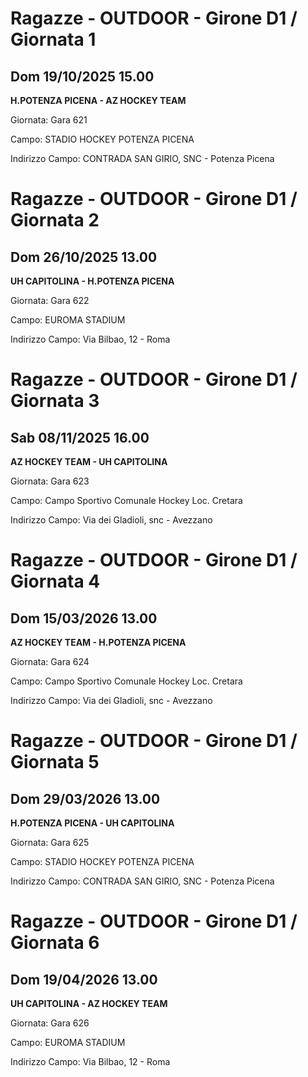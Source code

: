 # Ragazze - OUTDOOR  - Girone D1 / Giornata 1
## Dom 19/10/2025 15.00

<strong>H.POTENZA PICENA - AZ HOCKEY TEAM</strong>

Giornata: Gara 621

Campo: STADIO HOCKEY POTENZA PICENA 

Indirizzo Campo:  CONTRADA SAN GIRIO, SNC - Potenza Picena


# Ragazze - OUTDOOR  - Girone D1 / Giornata 2
## Dom 26/10/2025 13.00

<strong>UH CAPITOLINA - H.POTENZA PICENA</strong>

Giornata: Gara 622

Campo: EUROMA STADIUM 

Indirizzo Campo:  Via Bilbao, 12 - Roma


# Ragazze - OUTDOOR  - Girone D1 / Giornata 3
## Sab 08/11/2025 16.00

<strong>AZ HOCKEY TEAM - UH CAPITOLINA</strong>

Giornata: Gara 623

Campo: Campo Sportivo Comunale Hockey Loc. Cretara 

Indirizzo Campo:  Via dei Gladioli, snc - Avezzano


# Ragazze - OUTDOOR  - Girone D1 / Giornata 4
## Dom 15/03/2026 13.00

<strong>AZ HOCKEY TEAM - H.POTENZA PICENA</strong>

Giornata: Gara 624

Campo: Campo Sportivo Comunale Hockey Loc. Cretara 

Indirizzo Campo:  Via dei Gladioli, snc - Avezzano


# Ragazze - OUTDOOR  - Girone D1 / Giornata 5
## Dom 29/03/2026 13.00

<strong>H.POTENZA PICENA - UH CAPITOLINA</strong>

Giornata: Gara 625

Campo: STADIO HOCKEY POTENZA PICENA 

Indirizzo Campo:  CONTRADA SAN GIRIO, SNC - Potenza Picena


# Ragazze - OUTDOOR  - Girone D1 / Giornata 6
## Dom 19/04/2026 13.00

<strong>UH CAPITOLINA - AZ HOCKEY TEAM</strong>

Giornata: Gara 626

Campo: EUROMA STADIUM 

Indirizzo Campo:  Via Bilbao, 12 - Roma



